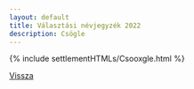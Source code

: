 ```yaml
---
layout: default
title: Választási névjegyzék 2022
description: Csögle
---
```


{% include settlementHTMLs/Csooxgle.html %}

[Vissza](../)